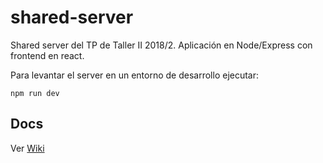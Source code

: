 # shared-server
Shared server del TP de Taller II 2018/2. Aplicación en Node/Express con frontend en react.

Para levantar el server en un entorno de desarrollo ejecutar:
```
npm run dev
```


## Docs

Ver [Wiki](https://github.com/Taller-2/shared-server/wiki)
